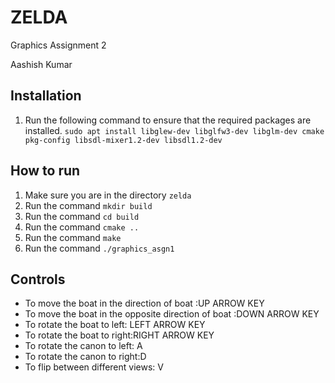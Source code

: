 # ZELDA

Graphics Assignment 2

Aashish Kumar


## Installation

1. Run the following command to ensure that the required packages are installed.
`sudo apt install libglew-dev libglfw3-dev libglm-dev cmake pkg-config libsdl-mixer1.2-dev libsdl1.2-dev`


## How to run

1. Make sure you are in the directory `zelda`
2. Run the command `mkdir build`
3. Run the command `cd build`
4. Run the command `cmake ..`
5. Run the command `make`
6. Run the command `./graphics_asgn1`

## Controls
* To move the boat in the direction of boat :UP ARROW KEY
* To move the boat in the opposite direction of boat :DOWN ARROW KEY
* To rotate the boat to left: LEFT ARROW KEY
* To rotate the boat to right:RIGHT ARROW KEY
* To rotate the canon to left: A
* To rotate the canon to right:D
* To flip between different views: V


